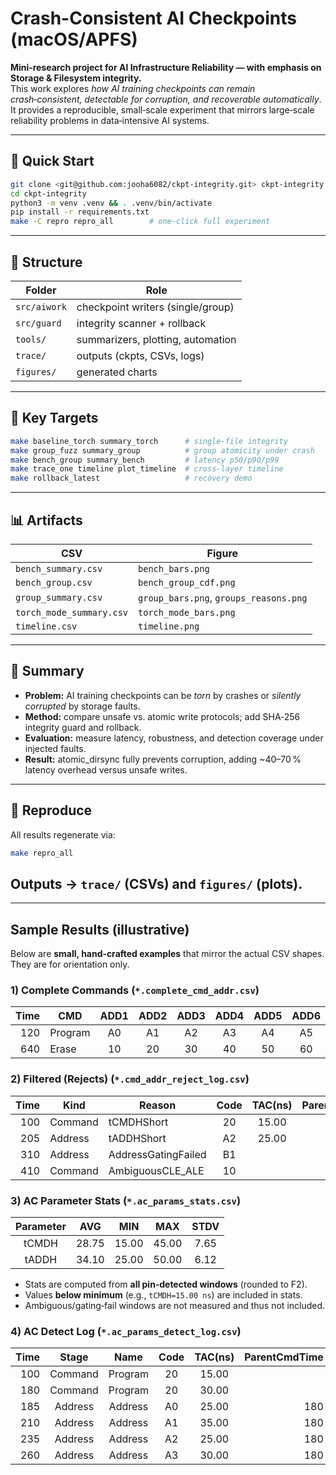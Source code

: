 # Crash-Consistent AI Checkpoints (macOS/APFS)

**Mini‑research project for AI Infrastructure Reliability — with emphasis on Storage & Filesystem integrity.**  
This work explores *how AI training checkpoints can remain crash‑consistent, detectable for corruption, and recoverable automatically*.  
It provides a reproducible, small‑scale experiment that mirrors large‑scale reliability problems in data‑intensive AI systems.

---

## 🔧 Quick Start
```bash
git clone <git@github.com:jooha6082/ckpt-integrity.git> ckpt-integrity
cd ckpt-integrity
python3 -m venv .venv && . .venv/bin/activate
pip install -r requirements.txt
make -C repro repro_all        # one-click full experiment
```

---

## 🧩 Structure
| Folder | Role |
|---------|------|
| `src/aiwork` | checkpoint writers (single/group) |
| `src/guard`  | integrity scanner + rollback |
| `tools/` | summarizers, plotting, automation |
| `trace/` | outputs (ckpts, CSVs, logs) |
| `figures/` | generated charts |

---

## 🚀 Key Targets
```bash
make baseline_torch summary_torch      # single-file integrity
make group_fuzz summary_group          # group atomicity under crash
make bench_group summary_bench         # latency p50/p90/p99
make trace_one timeline plot_timeline  # cross-layer timeline
make rollback_latest                   # recovery demo
```

---

## 📊 Artifacts
| CSV | Figure |
|------|--------|
| `bench_summary.csv` | `bench_bars.png` |
| `bench_group.csv` | `bench_group_cdf.png` |
| `group_summary.csv` | `group_bars.png`, `groups_reasons.png` |
| `torch_mode_summary.csv` | `torch_mode_bars.png` |
| `timeline.csv` | `timeline.png` |

---

## 🧠 Summary
- **Problem:** AI training checkpoints can be *torn* by crashes or *silently corrupted* by storage faults.  
- **Method:** compare unsafe vs. atomic write protocols; add SHA‑256 integrity guard and rollback.  
- **Evaluation:** measure latency, robustness, and detection coverage under injected faults.  
- **Result:** atomic_dirsync fully prevents corruption, adding ~40–70 % latency overhead versus unsafe writes.

---

## 🧰 Reproduce
All results regenerate via:
```bash
make repro_all
```
Outputs → `trace/` (CSVs) and `figures/` (plots).
---

---

## Sample Results (illustrative)

Below are **small, hand‑crafted examples** that mirror the actual CSV shapes. They are for orientation only.

### 1) Complete Commands (`*.complete_cmd_addr.csv`)

| Time | CMD     | ADD1 | ADD2 | ADD3 | ADD4 | ADD5 | ADD6 |
|-----:|---------|:----:|:----:|:----:|:----:|:----:|:----:|
| 120  | Program |  A0  |  A1  |  A2  |  A3  |  A4  |  A5  |
| 640  | Erase   |  10  |  20  |  30  |  40  |  50  |  60  |

### 2) Filtered (Rejects) (`*.cmd_addr_reject_log.csv`)

| Time | Kind     | Reason              | Code | TAC(ns) | ParentCmdTime | ParentCmdName |
|-----:|----------|---------------------|:----:|:-------:|--------------:|:--------------|
| 100  | Command  | tCMDHShort          |  20  |  15.00  |               |               |
| 205  | Address  | tADDHShort          |  A2  |  25.00  |           180 | Program       |
| 310  | Address  | AddressGatingFailed |  B1  |         |           280 | Program       |
| 410  | Command  | AmbiguousCLE_ALE    |  10  |         |               |               |

### 3) AC Parameter Stats (`*.ac_params_stats.csv`)

| Parameter |  AVG  |  MIN  |  MAX  |  STDV |
|:---------:|:-----:|:-----:|:-----:|:-----:|
|  tCMDH    | 28.75 | 15.00 | 45.00 |  7.65 |
|  tADDH    | 34.10 | 25.00 | 50.00 |  6.12 |

- Stats are computed from **all pin‑detected windows** (rounded to F2).  
- Values **below minimum** (e.g., `tCMDH=15.00 ns`) are included in stats.  
- Ambiguous/gating‑fail windows are not measured and thus not included.

### 4) AC Detect Log (`*.ac_params_detect_log.csv`)

| Time |  Stage  |  Name   | Code | TAC(ns) | ParentCmdTime | ParentCmdName |
|-----:|:-------:|:-------:|:----:|:-------:|--------------:|:--------------|
| 100  | Command | Program |  20  |  15.00  |               |               |
| 180  | Command | Program |  20  |  30.00  |               |               |
| 185  | Address | Address |  A0  |  25.00  |           180 | Program       |
| 210  | Address | Address |  A1  |  35.00  |           180 | Program       |
| 235  | Address | Address |  A2  |  25.00  |           180 | Program       |
| 260  | Address | Address |  A3  |  30.00  |           180 | Program       |
